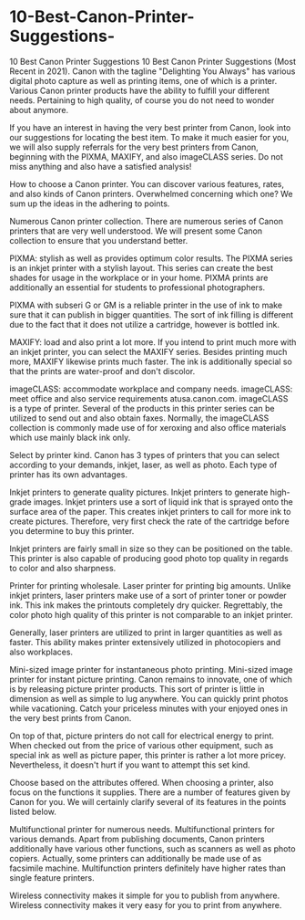 # 10-Best-Canon-Printer-Suggestions-
10 Best Canon Printer Suggestions 
10 Best Canon Printer Suggestions (Most Recent in 2021).
Canon with the tagline "Delighting You Always" has various digital photo capture as well as printing items, one of which is a printer. Various Canon printer products have the ability to fulfill your different needs. Pertaining to high quality, of course you do not need to wonder about anymore.

If you have an interest in having the very best printer from Canon, look into our suggestions for locating the best item. To make it much easier for you, we will also supply referrals for the very best printers from Canon, beginning with the PIXMA, MAXIFY, and also imageCLASS series. Do not miss anything and also have a satisfied analysis!

How to choose a Canon printer.
You can discover various features, rates, and also kinds of Canon printers. Overwhelmed concerning which one? We sum up the ideas in the adhering to points.

Numerous Canon printer collection.
There are numerous series of Canon printers that are very well understood. We will present some Canon collection to ensure that you understand better.

PIXMA: stylish as well as provides optimum color results.
The PIXMA series is an inkjet printer with a stylish layout. This series can create the best shades for usage in the workplace or in your home. PIXMA prints are additionally an essential for students to professional photographers.

PIXMA with subseri G or GM is a reliable printer in the use of ink to make sure that it can publish in bigger quantities. The sort of ink filling is different due to the fact that it does not utilize a cartridge, however is bottled ink.

MAXIFY: load and also print a lot more.
If you intend to print much more with an inkjet printer, you can select the MAXIFY series. Besides printing much more, MAXIFY likewise prints much faster. The ink is additionally special so that the prints are water-proof and don't discolor.

imageCLASS: accommodate workplace and company needs.
imageCLASS: meet office and also service requirements atusa.canon.com.
imageCLASS is a type of printer. Several of the products in this printer series can be utilized to send out and also obtain faxes. Normally, the imageCLASS collection is commonly made use of for xeroxing and also office materials which use mainly black ink only.

Select by printer kind.
Canon has 3 types of printers that you can select according to your demands, inkjet, laser, as well as photo. Each type of printer has its own advantages.

Inkjet printers to generate quality pictures.
Inkjet printers to generate high-grade images.
Inkjet printers use a sort of liquid ink that is sprayed onto the surface area of the paper. This creates inkjet printers to call for more ink to create pictures. Therefore, very first check the rate of the cartridge before you determine to buy this printer.

Inkjet printers are fairly small in size so they can be positioned on the table. This printer is also capable of producing good photo top quality in regards to color and also sharpness.

Printer for printing wholesale.
Laser printer for printing big amounts.
Unlike inkjet printers, laser printers make use of a sort of printer toner or powder ink. This ink makes the printouts completely dry quicker. Regrettably, the color photo high quality of this printer is not comparable to an inkjet printer.

Generally, laser printers are utilized to print in larger quantities as well as faster. This ability makes printer extensively utilized in photocopiers and also workplaces.

Mini-sized image printer for instantaneous photo printing.
Mini-sized image printer for instant picture printing.
Canon remains to innovate, one of which is by releasing picture printer products. This sort of printer is little in dimension as well as simple to lug anywhere. You can quickly print photos while vacationing. Catch your priceless minutes with your enjoyed ones in the very best prints from Canon.

On top of that, picture printers do not call for electrical energy to print. When checked out from the price of various other equipment, such as special ink as well as picture paper, this printer is rather a lot more pricey. Nevertheless, it doesn't hurt if you want to attempt this set kind.

Choose based on the attributes offered.
When choosing a printer, also focus on the functions it supplies. There are a number of features given by Canon for you. We will certainly clarify several of its features in the points listed below.

Multifunctional printer for numerous needs.
Multifunctional printers for various demands.
Apart from publishing documents, Canon printers additionally have various other functions, such as scanners as well as photo copiers. Actually, some printers can additionally be made use of as facsimile machine. Multifunction printers definitely have higher rates than single feature printers.

Wireless connectivity makes it simple for you to publish from anywhere.
Wireless connectivity makes it very easy for you to print from anywhere.
